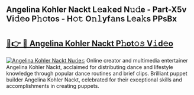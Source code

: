 ## Angelina Kohler Nackt L𝚎a𝚔ed N𝚞𝚍e - Part-X5v Vi𝚍𝚎o P𝚑𝚘tos - H𝚘𝚝 O𝚗𝚕yf𝚊ns L𝚎a𝚔s PPsBx

# <h2><a href="http://kfbgu6p.oniu.top/?m=Angelina+Kohler+Nackt">🔗👉 🔴 Angelina Kohler Nackt P𝚑ot𝚘𝚜 V𝚒d𝚎o</a></h2>

[![Angelina Kohler Nackt Nu𝚍e𝚜](https://i.imgur.com/0qMVB7G.gif)](http://kfbgu6p.oniu.top/?m=Angelina+Kohler+Nackt)
Online creator and multimedia entertainer Angelina Kohler Nackt, acclaimed for distributing dance and lifestyle knowledge through popular dance routines and brief clips. Brilliant puppet builder Angelina Kohler Nackt, celebrated for their exceptional skills and accomplishments in creating puppets.  
